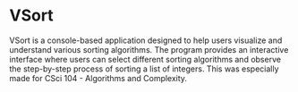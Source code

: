 # VSort
VSort is a console-based application designed to help users visualize and understand various sorting algorithms. The program provides an interactive interface where users can select different sorting algorithms and observe the step-by-step process of sorting a list of integers. This was especially made for CSci 104 - Algorithms and Complexity.
